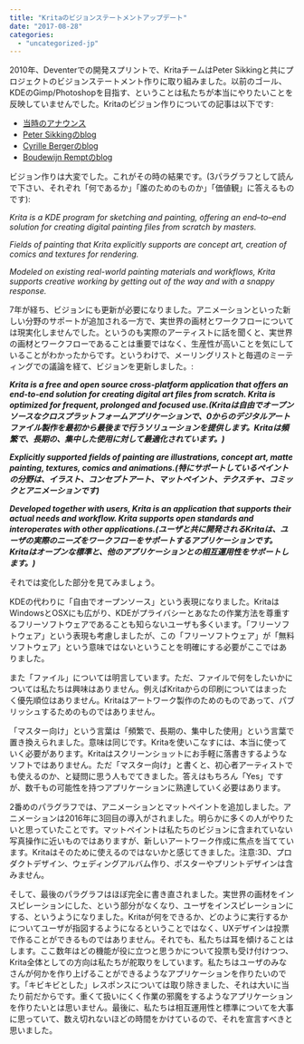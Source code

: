 ```yaml
---
title: "Kritaのビジョンステートメントアップデート"
date: "2017-08-28"
categories: 
  - "uncategorized-jp"
---
```


2010年、Deventerでの開発スプリントで、KritaチームはPeter Sikkingと共にプロジェクトのビジョンステートメント作りに取り組みました。以前のゴール、KDEのGimp/Photoshopを目指す、ということは私たちが本当にやりたいことを反映していませんでした。Kritaのビジョン作りについての記事は以下です:

- [当時のアナウンス](https://krita.org/en/item/last-week-in-krita-week-8/)
- [Peter Sikkingのblog](http://blog.mmiworks.net/2010/03/working-on-vision-with.html)
- [Cyrille Bergerのblog](http://blog.cberger.net/2010/02/27/krita-meeting-2010-%e2%80%93-day-1-2/)
- [Boudewijn Remptのblog](http://www.valdyas.org/fading/index.cgi/hacking/lastweekend.html)

ビジョン作りは大変でした。これがその時の結果です。(3パラグラフとして読んで下さい、それぞれ「何であるか」「誰のためのものか」「価値観」に答えるものです):

_Krita is a KDE program for sketching and painting, offering an end–to–end solution for creating digital painting files from scratch by masters._

_Fields of painting that Krita explicitly supports are concept art, creation of comics and textures for rendering._

_Modeled on existing real-world painting materials and workflows, Krita supports creative working by getting out of the way and with a snappy response._

7年が経ち、ビジョンにも更新が必要になりました。アニメーションといった新しい分野のサポートが追加される一方で、実世界の画材とワークフローについては現実化しませんでした。というのも実際のアーティストに話を聞くと、実世界の画材とワークフローであることは重要ではなく、生産性が高いことを気にしていることがわかったからです。というわけで、メーリングリストと毎週のミーティングでの議論を経て、ビジョンを更新しました。:

**_Krita is a free and open source cross-platform application that offers an end-to-end solution for creating digital art files from scratch. Krita is optimized for frequent, prolonged and focused use.(Kritaは自由でオープンソースなクロスプラットフォームアプリケーションで、0からのデジタルアートファイル製作を最初から最後まで行うソリューションを提供します。Kritaは頻繁で、長期の、集中した使用に対して最適化されています。)_**

**_Explicitly supported fields of painting are illustrations, concept art, matte painting, textures, comics and animations.(特にサポートしているペイントの分野は、イラスト、コンセプトアート、マットペイント、テクスチャ、コミックとアニメーションです)_**

_**Developed together with users, Krita is an application that supports their actual needs and workflow. Krita supports open standards and interoperates with other applications.(ユーザと共に開発されるKritaは、ユーザの実際のニーズをワークフローをサポートするアプリケーションです。Kritaはオープンな標準と、他のアプリケーションとの相互運用性をサポートします。)**_

それでは変化した部分を見てみましょう。

KDEの代わりに「自由でオープンソース」という表現になりました。KritaはWindowsとOSXにも広がり、KDEがプライバシーとあなたの作業方法を尊重するフリーソフトウェアであることも知らないユーザも多くいます。「フリーソフトウェア」という表現も考慮しましたが、この「フリーソフトウェア」が「無料ソフトウェア」という意味ではないということを明確にする必要がここではありました。

また「ファイル」については明言しています。ただ、ファイルで何をしたいかについては私たちは興味はありません。例えばKritaからの印刷についてはまったく優先順位はありません。Kritaはアートワーク製作のためのものであって、パブリッシュするためのものではありません。

「マスター向け」という言葉は「頻繁で、長期の、集中した使用」という言葉で置き換えられました。意味は同じです。Kritaを使いこなすには、本当に使っていく必要があります。Kritaはスクリーンショットにお手軽に落書きするようなソフトではありません。ただ「マスター向け」と書くと、初心者アーティストでも使えるのか、と疑問に思う人もでてきました。答えはもちろん「Yes」ですが、数千もの可能性を持つアプリケーションに熟達していく必要はあります。

2番めのパラグラフでは、アニメーションとマットペイントを追加しました。アニメーションは2016年に3回目の導入がされました。明らかに多くの人がやりたいと思っていたことです。マットペイントは私たちのビジョンに含まれていない写真操作に近いものではありますが、新しいアートワーク作成に焦点を当てています。Kritaはそのために使えるのではないかと感じてきました。注意:3D、プロダクトデザイン、ウェディングアルバム作り、ポスターやプリントデザインは含みません。

そして、最後のパラグラフはほぼ完全に書き直されました。実世界の画材をインスピレーションにした、という部分がなくなり、ユーザをインスピレーションにする、というようになりました。Kritaが何をできるか、どのように実行するかについてユーザが指図するようになるということではなく、UXデザインは投票で作ることができるものではありません。それでも、私たちは耳を傾けることはします。ここ数年はどの機能が役に立つと思うかについて投票も受け付けつつ、Krita全体としての方向は私たちが舵取りをしています。私たちはユーザのみなさんが何かを作り上げることができるようなアプリケーションを作りたいのです。「キビキビとした」レスポンスについては取り除きました、それは大いに当たり前だからです。重くて扱いにくく作業の邪魔をするようなアプリケーションを作りたいとは思いません。最後に、私たちは相互運用性と標準についてを大事に思っていて、数え切れないほどの時間をかけているので、それを宣言すべきと思いました。
